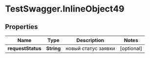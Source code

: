 # TestSwagger.InlineObject49

## Properties

Name | Type | Description | Notes
------------ | ------------- | ------------- | -------------
**requestStatus** | **String** | новый статус заявки | [optional] 


